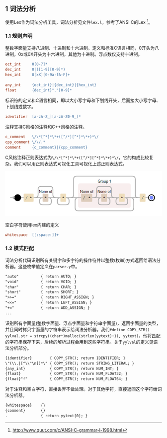 ## 1 词法分析

使用Lex作为词法分析工具，词法分析见文件```lex.l```，参考了ANSI C的Lex [^lex]。

### 1.1 规则声明

整数字面量支持八进制、十进制和十六进制。定义和标准C语言相同，0开头为八进制，0x或0X开头为十六进制，其他为十进制。浮点数仅支持十进制。

```lex
oct_int		0[0-7]*
dec_int		0|([1-9][0-9]*)
hex_int		0[xX][0-9a-fA-F]+

any_int     {oct_int}|{dec_int}|{hex_int}
float		{dec_int}"."[0-9]*
```

标识符的定义和C语言相同，即以大小写字母和下划线开头，后面接大小写字母、下划线或数字。

```lex
identifier	[a-zA-Z_][a-zA-Z0-9_]*
```

注释支持C风格的注释和C++风格的注释。

```lex
c_comment	\/\*[^*]*\*+([^/*][^*]*\*+)*\/
cpp_comment	\/\/.*
comment		{c_comment}|{cpp_comment}
```

C风格注释正则表达式为```\/\*[^*]*\*+([^/*][^*]*\*+)*\/```，它的构成比较复杂。我们可以用正则表达式可视化工具可视化上述正则表达式。

![](ccomment.png)

空白字符使用lex内建的定义

```lex
whitespace	[[:space:]]+
```

### 1.2 模式匹配

词法分析代码识别所有关键字和多字符的操作符并以整数(枚举)方式返回给语法分析器。这些枚举值定义在```parser.y```中。

```lex
"auto"			{ return AUTO; }
"void"          { return VOID; }
"char"          { return CHAR; }
"short"         { return SHORT; }
">>="			{ return RIGHT_ASSIGN; }
"<<="			{ return LEFT_ASSIGN; }
"+="			{ return ADD_ASSIGN; }
...
```

识别所有字面量(整数字面量、浮点字面量和字符串字面量)，返回字面量的类型，并且同时拷贝字面量的字符串表示给词法分析器。我们```#define COPY_STR() yylval.str = strcpy((char*)malloc(strlen(yytext)+1), yytext)```，他将匹配的字符串保存下来，后续的解析过程会用到这些字符串。关于```yylval```的定义见语法分析部分。

```lex
{identifier}    	{ COPY_STR(); return IDENTIFIER; }
\"(\\.|[^\\"\n])*\"	{ COPY_STR(); return STRING_LITERAL; }
{any_int}       	{ COPY_STR(); return NUM_INT; }
{float}				{ COPY_STR(); return NUM_FLOAT32; }
{float}"f"			{ COPY_STR(); return NUM_FLOAT64; }
```

对于注释和空白字符，直接丢弃不做处理。对于其他字符，直接返回这个字符给词法分析器。

```lex
{whitespace}    {}
{comment}    	{}
.               { return yytext[0]; }
```



[^lex]: http://www.quut.com/c/ANSI-C-grammar-l-1998.html